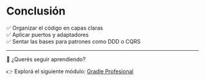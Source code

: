 # Conclusión

✅ Organizar el código en capas claras  
✅ Aplicar puertos y adaptadores  
✅ Sentar las bases para patrones como DDD o CQRS

---

📘 ¿Querés seguir aprendiendo?

👉 Explorá el siguiente módulo: [Gradle Profesional](https://java-ebooks.gitbook.io/gradle-profesional)
